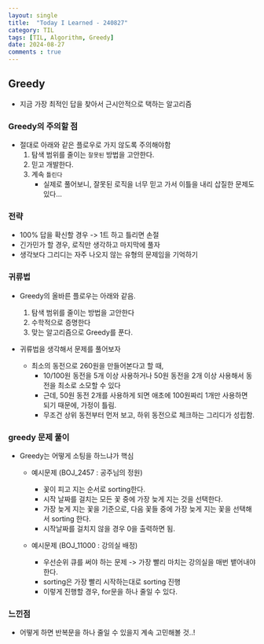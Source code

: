 ```yaml
---
layout: single
title:  "Today I Learned - 240827"
category: TIL
tags: [TIL, Algorithm, Greedy]
date: 2024-08-27
comments : true
---
```


## Greedy
* 지금 가장 최적인 답을 찾아서 근시안적으로 택하는 알고리즘
### Greedy의 주의할 점
* 절대로 아래와 같은 플로우로 가지 않도록 주의해야함
    1. 탐색 범위를 줄이는 ```잘못된``` 방법을 고안한다.
    2. 믿고 개발한다.
    3. 계속 ```틀린다```
        * 실제로 풀어보니, 잘못된 로직을 너무 믿고 가서 이틀을 내리 삽질한 문제도 있다...

### 전략
* 100% 답을 확신할 경우 -> 1트 하고 틀리면 손절
* 긴가민가 할 경우, 로직만 생각하고 마지막에 풀자
* 생각보다 그리디는 자주 나오지 않는 유형의 문제임을 기억하기

### 귀류법
* Greedy의 올바른 플로우는 아래와 같음.
    1. 탐색 범위를 줄이는 방법을 고안한다
    2. 수학적으로 증명한다
    3. 맞는 알고리즘으로 Greedy를 푼다.

* 귀류법을 생각해서 문제를 풀어보자
    * 최소의 동전으로 260원을 만들어본다고 할 때,
        * 10/100원 동전을 5개 이상 사용하거나 50원 동전을 2개 이상 사용해서 동전을 최소로 소모할 수 있다
        * 근데, 50원 동전 2개를 사용하게 되면 애초에 100원짜리 1개만 사용하면 되기 때문에, 가정이 틀림.
        * 무조건 상위 동전부터 먼저 보고, 하위 동전으로 체크하는 그리디가 성립함.


### greedy 문제 풀이
* Greedy는 어떻게 소팅을 하느냐가 핵심
    * 예시문제 (BOJ_2457 : 공주님의 정원)
        * 꽃이 피고 지는 순서로 sorting한다.
        * 시작 날짜를 걸치는 모든 꽃 중에 가장 늦게 지는 것을 선택한다.
        * 가장 늦게 지는 꽃을 기준으로, 다음 꽃들 중에 가장 늦게 지는 꽃을 선택해서 sorting 한다.
        * 시작날짜를 걸치지 않을 경우 0을 출력하면 됨.
    
    * 예시문제 (BOJ_11000 : 강의실 배정)
        * 우선순위 큐를 써야 하는 문제 -> 가장 빨리 마치는 강의실을 매번 뱉어내야 한다.
        * sorting은 가장 빨리 시작하는대로 sorting 진행
        * 이렇게 진행할 경우, for문을 하나 줄일 수 있다.

### 느낀점
* 어떻게 하면 반복문을 하나 줄일 수 있을지 계속 고민해볼 것..!